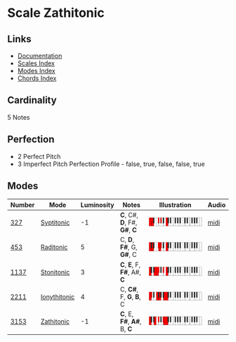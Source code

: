 # Scale Zathitonic

## Links

- [Documentation](README.md)
- [Scales Index](Scales.md)
- [Modes Index](Modes.md)
- [Chords Index](Chords.md)

## Cardinality

5 Notes

## Perfection

- 2 Perfect Pitch
- 3 Imperfect Pitch
Perfection Profile - false, true, false, false, true

## Modes

| Number | Mode | Luminosity | Notes | Illustration | Audio |
|--------|------|------------|-------|--------------|-------|
| [327](https://ianring.com/musictheory/scales/327) | [Syptitonic](ModeSyptitonic.md) | -1 | **C**, C#, **D**, F#, **G#**, **C** | ![CNaturalSyptitonic](ModeCNaturalSyptitonic.png) | [midi](https://github.com/edipermadi/music/blob/main/docs/ModeCNaturalSyptitonic.mid?raw=true) | 
| [453](https://ianring.com/musictheory/scales/453) | [Raditonic](ModeRaditonic.md) | 5 | C, **D**, **F#**, G, **G#**, C | ![CNaturalRaditonic](ModeCNaturalRaditonic.png) | [midi](https://github.com/edipermadi/music/blob/main/docs/ModeCNaturalRaditonic.mid?raw=true) | 
| [1137](https://ianring.com/musictheory/scales/1137) | [Stonitonic](ModeStonitonic.md) | 3 | **C**, **E**, F, **F#**, A#, **C** | ![CNaturalStonitonic](ModeCNaturalStonitonic.png) | [midi](https://github.com/edipermadi/music/blob/main/docs/ModeCNaturalStonitonic.mid?raw=true) | 
| [2211](https://ianring.com/musictheory/scales/2211) | [Ionythitonic](ModeIonythitonic.md) | 4 | C, **C#**, F, **G**, **B**, C | ![CNaturalIonythitonic](ModeCNaturalIonythitonic.png) | [midi](https://github.com/edipermadi/music/blob/main/docs/ModeCNaturalIonythitonic.mid?raw=true) | 
| [3153](https://ianring.com/musictheory/scales/3153) | [Zathitonic](ModeZathitonic.md) | -1 | **C**, E, **F#**, **A#**, B, **C** | ![CNaturalZathitonic](ModeCNaturalZathitonic.png) | [midi](https://github.com/edipermadi/music/blob/main/docs/ModeCNaturalZathitonic.mid?raw=true) | 
